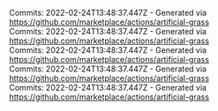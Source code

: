 Commits: 2022-02-24T13:48:37.447Z - Generated via https://github.com/marketplace/actions/artificial-grass
<br>
Commits: 2022-02-24T13:48:37.447Z - Generated via https://github.com/marketplace/actions/artificial-grass
<br>
Commits: 2022-02-24T13:48:37.447Z - Generated via https://github.com/marketplace/actions/artificial-grass
<br>
Commits: 2022-02-24T13:48:37.447Z - Generated via https://github.com/marketplace/actions/artificial-grass
<br>
Commits: 2022-02-24T13:48:37.447Z - Generated via https://github.com/marketplace/actions/artificial-grass
<br>
